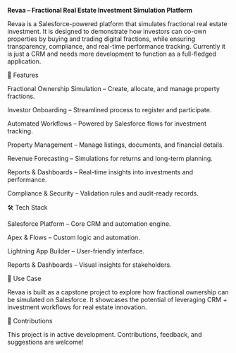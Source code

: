 **Revaa – Fractional Real Estate Investment Simulation Platform**

Revaa is a Salesforce-powered platform that simulates fractional real estate investment. It is designed to demonstrate how investors can co-own properties by buying and trading digital fractions, while ensuring transparency, compliance, and real-time performance tracking. Currently it is just a CRM and needs more development to function as a full-fledged application.

🚀 Features

Fractional Ownership Simulation – Create, allocate, and manage property fractions.

Investor Onboarding – Streamlined process to register and participate.

Automated Workflows – Powered by Salesforce flows for investment tracking.

Property Management – Manage listings, documents, and financial details.

Revenue Forecasting – Simulations for returns and long-term planning.

Reports & Dashboards – Real-time insights into investments and performance.

Compliance & Security – Validation rules and audit-ready records.


🛠️ Tech Stack

Salesforce Platform – Core CRM and automation engine.

Apex & Flows – Custom logic and automation.

Lightning App Builder – User-friendly interface.

Reports & Dashboards – Visual insights for stakeholders.


📌 Use Case

Revaa is built as a capstone project to explore how fractional ownership can be simulated on Salesforce. It showcases the potential of leveraging CRM + investment workflows for real estate innovation.

🤝 Contributions

This project is in active development. Contributions, feedback, and suggestions are welcome!
